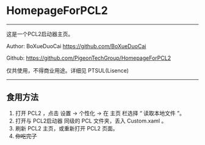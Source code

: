 # HomepageForPCL2

---

这是一个PCL2启动器主页。

Author: BoXueDuoCai https://github.com/BoXueDuoCai

Github: https://github.com/PigeonTechGroup/HomepageForPCL2

仅共使用，不得商业用途。详细见 PTSUL(Lisence)

---

## 食用方法

1. 打开 PCL2 ，点击 设置 -> 个性化 -> 在 主页 栏选择 “ 读取本地文件 ”。
2. 打开与 PCL2启动器 同级的 PCL 文件夹，丢入 Custom.xaml 。
3. 刷新 PCL2 主页，或重新打开 PCL2 页面。
4. ~~你吃完了~~
